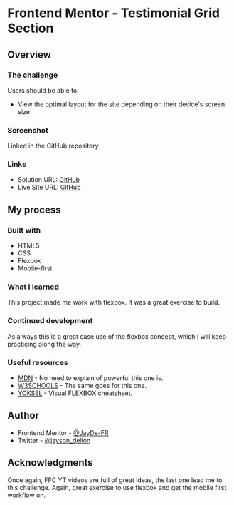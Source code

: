# Frontend Mentor - Testimonial Grid Section

## Overview

### The challenge

Users should be able to:

- View the optimal layout for the site depending on their device's screen size

### Screenshot

Linked in the GitHub repository

### Links

- Solution URL: [GitHub](https://github.com/JayDe-FR/testimonials-grid-section-fe-mentor.git)
- Live Site URL: [GitHub](https://jayde-fr.github.io/testimonials-grid-section-fe-mentor/)

## My process

### Built with

- HTML5
- CSS
- Flexbox
- Mobile-first

### What I learned

This project made me work with flexbox.
It was a great exercise to build.

### Continued development

As always this is a great case use of the flexbox concept, which I will keep practicing along the way.

### Useful resources

- [MDN](https://developer.mozilla.org/en-US/) - No need to explain of powerful this one is.
- [W3SCHOOLS](https://www.w3schools.com/) - The same goes for this one.
- [YOKSEL](https://yoksel.github.io/flex-cheatsheet/) - Visual FLEXBOX cheatsheet.

## Author

- Frontend Mentor - [@JayDe-FR](https://www.frontendmentor.io/profile/JayDe-FR)
- Twitter - [@jayson_delion](https://www.twitter.com/@jayson_delion)

## Acknowledgments

Once again, FFC YT videos are full of great ideas, the last one lead me to this challenge.
Again, great exercise to use flexbox and get the mobile first workflow on.
